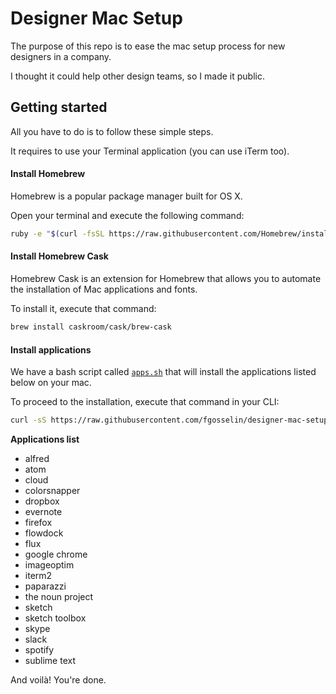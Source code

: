# Designer Mac Setup

The purpose of this repo is to ease the mac setup process for new designers in a company.

I thought it could help other design teams, so I made it public.

## Getting started
All you have to do is to follow these simple steps. 

It requires to use your Terminal application (you can use iTerm too).

#### **Install Homebrew**

Homebrew is a popular package manager built for OS X.

Open your terminal and execute the following command:

```bash
ruby -e "$(curl -fsSL https://raw.githubusercontent.com/Homebrew/install/master/install)"
```

#### **Install Homebrew Cask**

Homebrew Cask is an extension for Homebrew that allows you to automate the installation of Mac applications and fonts.

To install it, execute that command:

```bash
brew install caskroom/cask/brew-cask
```

#### **Install applications**

We have a bash script called [`apps.sh`](https://github.com/fgosselin/designer-mac-setup/blob/master/scripts/apps.sh) that will install the applications listed below on your mac.

To proceed to the installation, execute that command in your CLI:
```bash
curl -sS https://raw.githubusercontent.com/fgosselin/designer-mac-setup/master/scripts/apps.sh | bash
```
**Applications list**
- alfred
- atom
- cloud
- colorsnapper
- dropbox
- evernote
- firefox
- flowdock
- flux
- google chrome
- imageoptim
- iterm2
- paparazzi
- the noun project
- sketch
- sketch toolbox
- skype
- slack
- spotify
- sublime text

And voilà! You're done.
